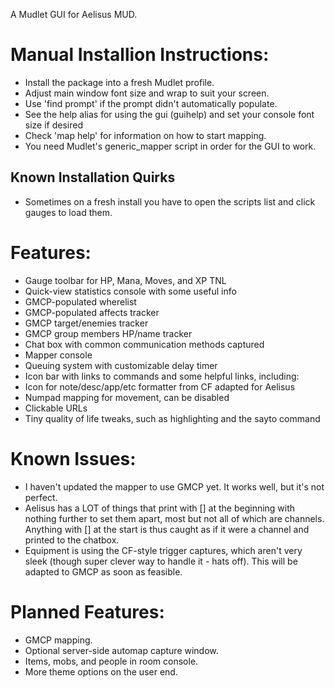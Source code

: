 A Mudlet GUI for Aelisus MUD.

# Manual Installion Instructions:

- Install the package into a fresh Mudlet profile.
- Adjust main window font size and wrap to suit your screen.
- Use 'find prompt' if the prompt didn't automatically populate.
- See the help alias for using the gui (guihelp) and set your console font size if desired
- Check 'map help' for information on how to start mapping. 
- You need Mudlet's generic_mapper script in order for the GUI to work.

## Known Installation Quirks
- Sometimes on a fresh install you have to open the scripts list and click gauges to load them.

# Features:

- Gauge toolbar for HP, Mana, Moves, and XP TNL
- Quick-view statistics console with some useful info
- GMCP-populated wherelist
- GMCP-populated affects tracker
- GMCP target/enemies tracker
- GMCP group members HP/name tracker
- Chat box with common communication methods captured
- Mapper console
- Queuing system with customizable delay timer
- Icon bar with links to commands and some helpful links, including:
- Icon for note/desc/app/etc formatter from CF adapted for Aelisus
- Numpad mapping for movement, can be disabled
- Clickable URLs
- Tiny quality of life tweaks, such as highlighting and the sayto command

# Known Issues:

- I haven't updated the mapper to use GMCP yet. It works well, but it's not perfect.
- Aelisus has a LOT of things that print with [] at the beginning with nothing further to set them apart, most but not all of which are channels. Anything with [] at the start is thus caught as if it were a channel and printed to the chatbox.
- Equipment is using the CF-style trigger captures, which aren't very sleek (though super clever way to handle it - hats off). This will be adapted to GMCP as soon as feasible.

# Planned Features:
- GMCP mapping.
- Optional server-side automap capture window.
- Items, mobs, and people in room console.
- More theme options on the user end.

